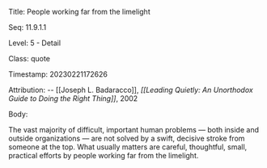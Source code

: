 Title:  People working far from the limelight

Seq:    11.9.1.1

Level:  5 - Detail

Class:  quote

Timestamp: 20230221172626

Attribution: -- [[Joseph L. Badaracco]], *[[Leading Quietly: An Unorthodox Guide to Doing the Right Thing]]*, 2002

Body:

The vast majority of difficult, important human problems — both inside and outside organizations — are not solved by a swift, decisive stroke from someone at the top. What usually matters are careful, thoughtful, small, practical efforts by people working far from the limelight.

